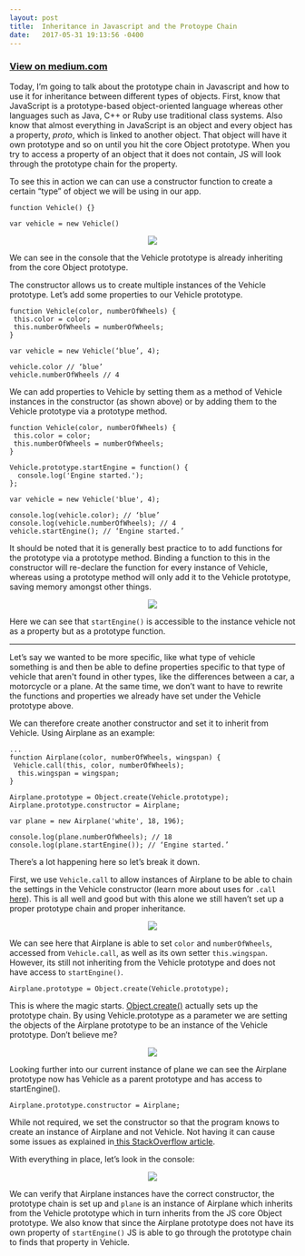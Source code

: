 ```yaml
---
layout: post
title:  Inheritance in Javascript and the Protoype Chain 
date:   2017-05-31 19:13:56 -0400
---
```


### [View on medium.com](https://medium.com/@j.onCoding/prototypal-inheritance-in-js-3b03df2dc4c0)

Today, I’m going to talk about the prototype chain in Javascript and how to use it for inheritance between different types of objects. First, know that JavaScript is a prototype-based object-oriented language whereas other languages such as Java, C++ or Ruby use traditional class systems. Also know that almost everything in JavaScript is an object and every object has a property, _proto_, which is linked to another object. That object will have it own prototype and so on until you hit the core Object prototype. When you try to access a property of an object that it does not contain, JS will look through the prototype chain for the property.

To see this in action we can can use a constructor function to create a certain “type” of object we will be using in our app.

```
function Vehicle() {}

var vehicle = new Vehicle()
```
<center><img src='https://cdn-images-1.medium.com/max/800/1*RVZyo2G4gYT8h97ZfBs6eg.png'></center>

We can see in the console that the Vehicle prototype is already inheriting from the core Object prototype.

The constructor allows us to create multiple instances of the Vehicle prototype. Let’s add some properties to our Vehicle prototype.

```
function Vehicle(color, numberOfWheels) {
 this.color = color;
 this.numberOfWheels = numberOfWheels;
}

var vehicle = new Vehicle(‘blue’, 4);

vehicle.color // ‘blue’
vehicle.numberOfWheels // 4
```

We can add properties to Vehicle by setting them as a method of Vehicle instances in the constructor (as shown above) or by adding them to the Vehicle prototype via a prototype method.

```
function Vehicle(color, numberOfWheels) {
 this.color = color;
 this.numberOfWheels = numberOfWheels;
}

Vehicle.prototype.startEngine = function() {
  console.log('Engine started.');
};

var vehicle = new Vehicle('blue', 4);

console.log(vehicle.color); // ‘blue’
console.log(vehicle.numberOfWheels); // 4
vehicle.startEngine(); // ‘Engine started.’
```

It should be noted that it is generally best practice to to add functions for the prototype via a prototype method. Binding a function to this in the constructor will re-declare the function for every instance of Vehicle, whereas using a prototype method will only add it to the Vehicle prototype, saving memory amongst other things.

<center><img src='https://cdn-images-1.medium.com/max/800/1*JWnnvcKnpEe9GOmpeFhTlQ.png'></center>

Here we can see that `startEngine()` is accessible to the instance vehicle not as a property but as a prototype function.

<hr>

Let’s say we wanted to be more specific, like what type of vehicle something is and then be able to define properties specific to that type of vehicle that aren't found in other types, like the differences between a car, a motorcycle or a plane. At the same time, we don’t want to have to rewrite the functions and properties we already have set under the Vehicle prototype above.

We can therefore create another constructor and set it to inherit from Vehicle. Using Airplane as an example:

```
...
function Airplane(color, numberOfWheels, wingspan) {
 Vehicle.call(this, color, numberOfWheels);
  this.wingspan = wingspan;
}
 
Airplane.prototype = Object.create(Vehicle.prototype); 
Airplane.prototype.constructor = Airplane;

var plane = new Airplane('white', 18, 196);
 
console.log(plane.numberOfWheels); // 18
console.log(plane.startEngine()); // ‘Engine started.’
```

There’s a lot happening here so let’s break it down.

First, we use `Vehicle.call` to allow instances of Airplane to be able to chain the settings in the Vehicle constructor (learn more about uses for `.call` [here](https://developer.mozilla.org/en-US/docs/Web/JavaScript/Reference/Global_Objects/Function/call)). This is all well and good but with this alone we still haven’t set up a proper prototype chain and proper inheritance.

<center><img src='https://cdn-images-1.medium.com/max/800/1*zdP5yHC_M23E03kPgk5Xmg.png'></center>

We can see here that Airplane is able to set `color` and `numberOfWheels`, accessed from `Vehicle.call`, as well as its own setter `this.wingspan`. However, its still not inheriting from the Vehicle prototype and does not have access to `startEngine()`.

```
Airplane.prototype = Object.create(Vehicle.prototype);
```

This is where the magic starts. [Object.create()](https://developer.mozilla.org/en-US/docs/Web/JavaScript/Reference/Global_Objects/Object/create/) actually sets up the prototype chain. By using Vehicle.prototype as a parameter we are setting the objects of the Airplane prototype to be an instance of the Vehicle prototype. Don’t believe me?

<center><img src='https://cdn-images-1.medium.com/max/800/1*dSIolURdR_meRkMwZ31l1Q.png'></center>

Looking further into our current instance of plane we can see the Airplane prototype now has Vehicle as a parent prototype and has access to startEngine().

```
Airplane.prototype.constructor = Airplane;
```

While not required, we set the constructor so that the program knows to create an instance of Airplane and not Vehicle. Not having it can cause some issues as explained in[ this StackOverflow article](https://stackoverflow.com/questions/8453887/why-is-it-necessary-to-set-the-prototype-constructor).

With everything in place, let’s look in the console:

<center><img src='https://cdn-images-1.medium.com/max/800/1*vg3kKy0f8MFXcSjDzZB_Ng.png'></center>

We can verify that Airplane instances have the correct constructor, the prototype chain is set up and `plane` is an instance of Airplane which inherits from the Vehicle prototype which in turn inherits from the JS core Object prototype. We also know that since the Airplane prototype does not have its own property of `startEngine()` JS is able to go through the prototype chain to finds that property in Vehicle.
